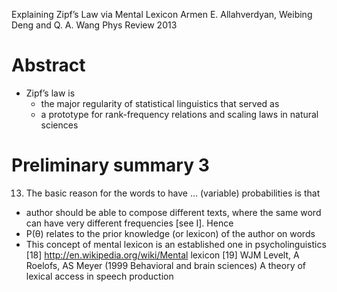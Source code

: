 Explaining Zipf’s Law via Mental Lexicon
Armen E. Allahverdyan, Weibing Deng and Q. A. Wang
Phys Review 2013

# Abstract

* Zipf’s law is
  * the major regularity of statistical linguistics that served as
  * a prototype for rank-frequency relations and scaling laws in natural
    sciences

# Preliminary summary 3

13. The basic reason for the words to have ... (variable) probabilities is that
  * author should be able to compose different texts,
    where the same word can have very different frequencies [see I].  Hence
  * P(θ) relates to the prior knowledge (or lexicon) of the author on words
  * This concept of mental lexicon is an established one in psycholinguistics
    [18] http://en.wikipedia.org/wiki/Mental lexicon
    [19] WJM Levelt, A Roelofs, AS Meyer (1999 Behavioral and brain sciences)
      A theory of lexical access in speech production
